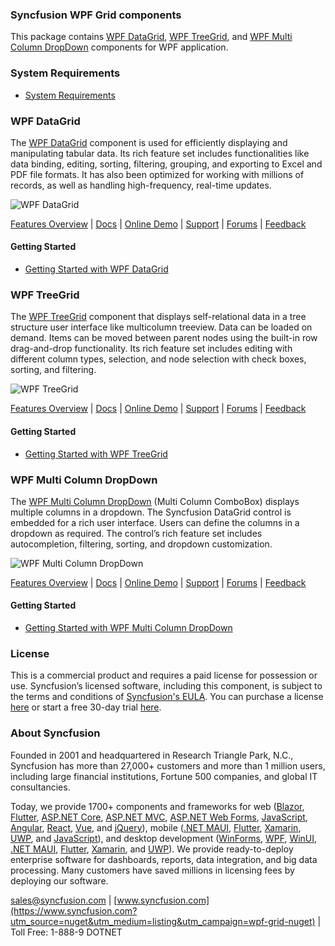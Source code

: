 ### Syncfusion WPF Grid components
This package contains [WPF DataGrid](https://www.syncfusion.com/wpf-controls/datagrid?utm_source=nuget&utm_medium=listing&utm_campaign=wpf-grid-nuget), [WPF TreeGrid](https://www.syncfusion.com/wpf-controls/treegrid?utm_source=nuget&utm_medium=listing&utm_campaign=wpf-grid-nuget), and [WPF Multi Column DropDown](https://www.syncfusion.com/wpf-controls/multi-column-dropdown?utm_source=nuget&utm_medium=listing&utm_campaign=wpf-grid-nuget) components for WPF application.

### System Requirements

* [System Requirements](https://help.syncfusion.com/wpf/installation/system-requirements?utm_source=nuget&utm_medium=listing&utm_campaign=wpf-grid-nuget)

### WPF DataGrid

The [WPF DataGrid](https://www.syncfusion.com/wpf-controls/datagrid?utm_source=nuget&utm_medium=listing&utm_campaign=wpf-grid-nuget) component is used for efficiently displaying and manipulating tabular data. Its rich feature set includes functionalities like data binding, editing, sorting, filtering, grouping, and exporting to Excel and PDF file formats. It has also been optimized for working with millions of records, as well as handling high-frequency, real-time updates.

![WPF DataGrid](https://cdn.syncfusion.com/nuget-readme/wpf/wpf-datagrid.png)

[Features Overview](https://www.syncfusion.com/wpf-controls/datagrid?utm_source=nuget&utm_medium=listing&utm_campaign=wpf-grid-nuget) | [Docs](https://help.syncfusion.com/wpf/datagrid/getting-started?utm_source=nuget&utm_medium=listing&utm_campaign=wpf-grid-nuget) | [Online Demo](https://github.com/syncfusion/wpf-demos?utm_source=nuget&utm_medium=listing&utm_campaign=wpf-grid-nuget) | [Support](https://support.syncfusion.com/create?utm_source=nuget&utm_medium=listing&utm_campaign=wpf-grid-nuget) | [Forums](https://www.syncfusion.com/forums/wpf?utm_source=nuget&utm_medium=listing&utm_campaign=wpf-grid-nuget) | [Feedback](https://www.syncfusion.com/feedback/wpf?utm_source=nuget&utm_medium=listing&utm_campaign=wpf-grid-nuget)

#### Getting Started

* [Getting Started with WPF DataGrid](https://help.syncfusion.com/wpf/datagrid/getting-started?utm_source=nuget&utm_medium=listing&utm_campaign=wpf-grid-nuget)

### WPF TreeGrid

The [WPF TreeGrid](https://www.syncfusion.com/wpf-controls/treegrid?utm_source=nuget&utm_medium=listing&utm_campaign=wpf-grid-nuget) component that displays self-relational data in a tree structure user interface like multicolumn treeview. Data can be loaded on demand. Items can be moved between parent nodes using the built-in row drag-and-drop functionality. Its rich feature set includes editing with different column types, selection, and node selection with check boxes, sorting, and filtering.

![WPF TreeGrid](https://cdn.syncfusion.com/nuget-readme/wpf/wpf-treegrid.png)

[Features Overview](https://www.syncfusion.com/wpf-controls/treegrid?utm_source=nuget&utm_medium=listing&utm_campaign=wpf-grid-nuget) | [Docs](https://help.syncfusion.com/wpf/treegrid/getting-started?utm_source=nuget&utm_medium=listing&utm_campaign=wpf-grid-nuget) | [Online Demo](https://github.com/syncfusion/wpf-demos?utm_source=nuget&utm_medium=listing&utm_campaign=wpf-grid-nuget) | [Support](https://support.syncfusion.com/create?utm_source=nuget&utm_medium=listing&utm_campaign=wpf-grid-nuget) | [Forums](https://www.syncfusion.com/forums/wpf?utm_source=nuget&utm_medium=listing&utm_campaign=wpf-grid-nuget) | [Feedback](https://www.syncfusion.com/feedback/wpf?utm_source=nuget&utm_medium=listing&utm_campaign=wpf-grid-nuget)

#### Getting Started

* [Getting Started with WPF TreeGrid](https://help.syncfusion.com/wpf/treegrid/getting-started?utm_source=nuget&utm_medium=listing&utm_campaign=wpf-grid-nuget)

### WPF Multi Column DropDown

The [WPF Multi Column DropDown](https://www.syncfusion.com/wpf-controls/multi-column-dropdown?utm_source=nuget&utm_medium=listing&utm_campaign=wpf-grid-nuget) (Multi Column ComboBox) displays multiple columns in a dropdown. The Syncfusion DataGrid control is embedded for a rich user interface. Users can define the columns in a dropdown as required. The control’s rich feature set includes autocompletion, filtering, sorting, and dropdown customization.

![WPF Multi Column DropDown](https://cdn.syncfusion.com/nuget-readme/wpf/wpf-multi-column-dropdown.png)

[Features Overview](https://www.syncfusion.com/wpf-controls/multi-column-dropdown?utm_source=nuget&utm_medium=listing&utm_campaign=wpf-grid-nuget) | [Docs](https://help.syncfusion.com/wpf/multi-column-dropdown/getting-started?utm_source=nuget&utm_medium=listing&utm_campaign=wpf-grid-nuget) | [Online Demo](https://github.com/syncfusion/wpf-demos?utm_source=nuget&utm_medium=listing&utm_campaign=wpf-grid-nuget) | [Support](https://support.syncfusion.com/create?utm_source=nuget&utm_medium=listing&utm_campaign=wpf-grid-nuget) | [Forums](https://www.syncfusion.com/forums/wpf?utm_source=nuget&utm_medium=listing&utm_campaign=wpf-grid-nuget) | [Feedback](https://www.syncfusion.com/feedback/wpf?utm_source=nuget&utm_medium=listing&utm_campaign=wpf-grid-nuget)

#### Getting Started

* [Getting Started with WPF Multi Column DropDown](https://help.syncfusion.com/wpf/multi-column-dropdown/getting-started?utm_source=nuget&utm_medium=listing&utm_campaign=wpf-grid-nuget)

### License

This is a commercial product and requires a paid license for possession or use. Syncfusion’s licensed software, including this component, is subject to the terms and conditions of [Syncfusion's EULA](https://www.syncfusion.com/eula/es/?utm_source=nuget&utm_medium=listing&utm_campaign=wpf-grid-nuget). You can purchase a license [here](https://www.syncfusion.com/sales/products?utm_source=nuget&utm_medium=listing&utm_campaign=wpf-grid-nuget) or start a free 30-day trial [here](https://www.syncfusion.com/account/manage-trials/start-trials?utm_source=nuget&utm_medium=listing&utm_campaign=wpf-grid-nuget).

### About Syncfusion

Founded in 2001 and headquartered in Research Triangle Park, N.C., Syncfusion has more than 27,000+ customers and more than 1 million users, including large financial institutions, Fortune 500 companies, and global IT consultancies.
 
Today, we provide 1700+ components and frameworks for web ([Blazor](https://www.syncfusion.com/blazor-components?utm_source=nuget&utm_medium=listing&utm_campaign=wpf-grid-nuget), [Flutter](https://www.syncfusion.com/flutter-widgets?utm_source=nuget&utm_medium=listing&utm_campaign=wpf-grid-nuget), [ASP.NET Core](https://www.syncfusion.com/aspnet-core-ui-controls?utm_source=nuget&utm_medium=listing&utm_campaign=wpf-grid-nuget), [ASP.NET MVC](https://www.syncfusion.com/aspnet-mvc-ui-controls?utm_source=nuget&utm_medium=listing&utm_campaign=wpf-grid-nuget), [ASP.NET Web Forms](https://www.syncfusion.com/jquery/aspnet-webforms-ui-controls?utm_source=nuget&utm_medium=listing&utm_campaign=wpf-grid-nuget), [JavaScript](https://www.syncfusion.com/javascript-ui-controls?utm_source=nuget&utm_medium=listing&utm_campaign=wpf-grid-nuget), [Angular](https://www.syncfusion.com/angular-ui-components?utm_source=nuget&utm_medium=listing&utm_campaign=wpf-grid-nuget), [React](https://www.syncfusion.com/react-ui-components?utm_source=nuget&utm_medium=listing&utm_campaign=wpf-grid-nuget), [Vue](https://www.syncfusion.com/vue-ui-components?utm_source=nuget&utm_medium=listing&utm_campaign=wpf-grid-nuget), and [jQuery](https://www.syncfusion.com/jquery-ui-widgets?utm_source=nuget&utm_medium=listing&utm_campaign=wpf-grid-nuget)), mobile ([.NET MAUI](https://www.syncfusion.com/maui-controls?utm_source=nuget&utm_medium=listing&utm_campaign=wpf-grid-nuget), [Flutter](https://www.syncfusion.com/flutter-widgets?utm_source=nuget&utm_medium=listing&utm_campaign=wpf-grid-nuget), [Xamarin](https://www.syncfusion.com/xamarin-ui-controls?utm_source=nuget&utm_medium=listing&utm_campaign=wpf-grid-nuget), [UWP](https://www.syncfusion.com/uwp-ui-controls?utm_source=nuget&utm_medium=listing&utm_campaign=wpf-grid-nuget), and [JavaScript](https://www.syncfusion.com/javascript-ui-controls?utm_source=nuget&utm_medium=listing&utm_campaign=wpf-grid-nuget)), and desktop development ([WinForms](https://www.syncfusion.com/winforms-ui-controls?utm_source=nuget&utm_medium=listing&utm_campaign=wpf-grid-nuget), [WPF](https://www.syncfusion.com/wpf-controls?utm_source=nuget&utm_medium=listing&utm_campaign=wpf-grid-nuget), [WinUI](https://www.syncfusion.com/winui-controls?utm_source=nuget&utm_medium=listing&utm_campaign=wpf-grid-nuget), [.NET MAUI](https://www.syncfusion.com/maui-controls?utm_source=nuget&utm_medium=listing&utm_campaign=wpf-grid-nuget), [Flutter](https://www.syncfusion.com/flutter-widgets?utm_source=nuget&utm_medium=listing&utm_campaign=wpf-grid-nuget), [Xamarin](https://www.syncfusion.com/xamarin-ui-controls?utm_source=nuget&utm_medium=listing&utm_campaign=wpf-grid-nuget), and [UWP](https://www.syncfusion.com/uwp-ui-controls?utm_source=nuget&utm_medium=listing&utm_campaign=wpf-grid-nuget)). We provide ready-to-deploy enterprise software for dashboards, reports, data integration, and big data processing. Many customers have saved millions in licensing fees by deploying our software.

[sales@syncfusion.com](mailto:sales@syncfusion.com?Subject=Syncfusion%20WPF%20sfGrid%20-%20NuGet) | [www.syncfusion.com](https://www.syncfusion.com?utm_source=nuget&utm_medium=listing&utm_campaign=wpf-grid-nuget) | Toll Free: 1-888-9 DOTNET


   